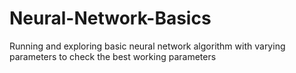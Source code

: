 # Neural-Network-Basics
Running and exploring basic neural network algorithm with varying parameters to check the best working parameters
